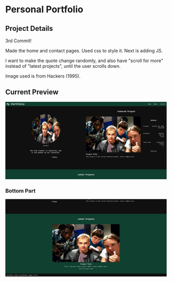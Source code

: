 # Personal Portfolio

## Project Details
3rd Commit!  

Made the home and contact pages. Used css to style it. Next is adding JS.

I want to make the quote change randomly, and also have "scroll for more" instead of "latest projects", until the user scrolls down.

Image used is from Hackers (1995).

## Current Preview
![website preview](/assets/preview.png)
### Bottom Part
![website preview 2](/assets/preview02.png)
